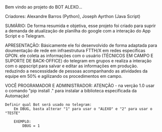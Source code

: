 Bem vindo ao projeto do BOT ALEXO...

Criadores: 
    Alexandre Barros (Python),
    Joseph Ayrthon (Java Script)

SUMÁRIO:
    De forma resumida e objetiva, esse projeto foi criado para suprir a demanda de atualização de planilha do google com a interação do App Script e o Telegram. 

APRESENTAÇÃO:
    Básicamente ele foi desenvolvido de forma adaptada para doumentação de rede em infraestrutura FTTH/X em redes especificas GPON. ele coleta as informações com o usuário (TÉCNICOS EM CAMPO E SUPORTE DE BACK-OFFICE) do telegram em grupos
e realiza a interação com o appscript para salvar e editar as informações em produção. reduzindo a nescessidade de pessoas acompanhando as atividades da equipe em 50% e agilizando os procedimentos em campo.

VOCÊ PROGRAMADOR E ADMINISTRADOR:
    ATENÇÃO - na verção 1.0 usar o comando "pip install ." para instalar a biblioteca especificada da Automação!
    
    Definir qual Bot será usado no telegram:
        Em DBUG, basta alterar "1" para usar o "ALEXO" e "2" para usar o "TESTE"
    
        EXEMPLO:
            DBUG = 1
